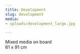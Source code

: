 ```yaml
---
title: Development
slug: development
media:
- uploads/development_large.jpg

---
```

Mixed media on board  
61 x 91 cm